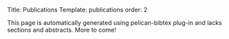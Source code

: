 Title: Publications
Template: publications
order: 2

This page is automatically generated using pelican-bibtex plug-in and lacks sections and abstracts. More to come!

